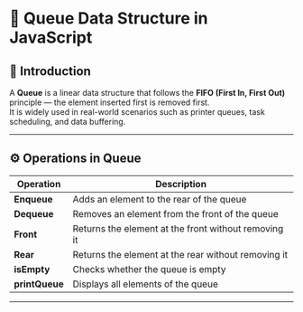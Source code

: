 # 📘 Queue Data Structure in JavaScript

## 📖 Introduction
A **Queue** is a linear data structure that follows the **FIFO (First In, First Out)** principle — the element inserted first is removed first.  
It is widely used in real-world scenarios such as printer queues, task scheduling, and data buffering.

---

## ⚙️ Operations in Queue
| Operation | Description |
|------------|-------------|
| **Enqueue** | Adds an element to the rear of the queue |
| **Dequeue** | Removes an element from the front of the queue |
| **Front** | Returns the element at the front without removing it |
| **Rear** | Returns the element at the rear without removing it |
| **isEmpty** | Checks whether the queue is empty |
| **printQueue** | Displays all elements of the queue |

---
